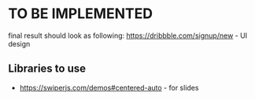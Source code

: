 # TO BE IMPLEMENTED

final result should look as following: https://dribbble.com/signup/new - UI design

## Libraries to use

- https://swiperjs.com/demos#centered-auto - for slides

